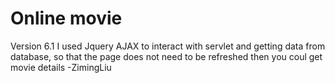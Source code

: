# Online movie
Version 6.1 I used Jquery AJAX to interact with servlet and getting data from database, so that the page does not need to be refreshed then you coul get movie details -ZimingLiu
